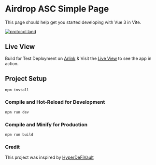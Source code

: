 # Airdrop ASC Simple Page

This page should help get you started developing with Vue 3 in Vite.

[![protocol.land](https://arweave.net/eZp8gOeR8Yl_cyH9jJToaCrt2He1PHr0pR4o-mHbEcY)](https://protocol.land/#/repository/<REPO_ID>)

## Live View

Build for Test Deployment on [Arlink](https://arlink.arweave.net) & Visit the [Live View](https://asc_arlink.arweave.net/) to see the app in action.

## Project Setup

```sh
npm install
```

### Compile and Hot-Reload for Development

```sh
npm run dev
```

### Compile and Minify for Production

```sh
npm run build
```
### Credit
This project was inspired by [HyperDeFiVault](https://protocol.land/#/repository/89a647b1-6404-4b41-8b36-87025a4599c4) 
